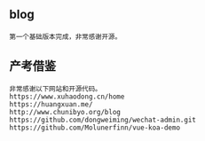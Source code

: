 ## blog

    第一个基础版本完成，非常感谢开源。

## 产考借鉴

    非常感谢以下网站和开源代码。
    https://www.xuhaodong.cn/home
    https://huangxuan.me/
    http://www.chunibyo.org/blog
    https://github.com/dongweiming/wechat-admin.git
    https://github.com/Molunerfinn/vue-koa-demo
